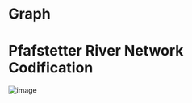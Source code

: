 # Graph

# Pfafstetter River Network Codification

![image](https://user-images.githubusercontent.com/64214370/120523786-02618180-c3df-11eb-918c-b81b0205fe15.png)
